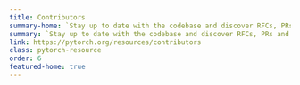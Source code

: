 ```yaml
---
title: Contributors
summary-home: `Stay up to date with the codebase and discover RFCs, PRs and more.`
summary: `Stay up to date with the codebase and discover RFCs, PRs and more.`
link: https://pytorch.org/resources/contributors
class: pytorch-resource
order: 6
featured-home: true
---
```

